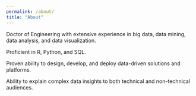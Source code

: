 ```yaml
---
permalink: /about/
title: "About"
---
```


Doctor of Engineering with extensive experience in big data, data mining, data analysis, and data visualization.

Proficient in R, Python, and SQL.

Proven ability to design, develop, and deploy data-driven solutions and platforms.

Ability to explain complex data insights to both technical and non-technical audiences.